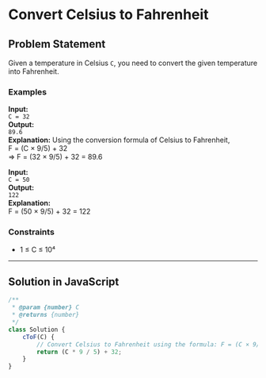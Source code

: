 # Convert Celsius to Fahrenheit

## Problem Statement

Given a temperature in Celsius `C`, you need to convert the given temperature into Fahrenheit.

### Examples

**Input:**  
`C = 32`  
**Output:**  
`89.6`  
**Explanation:** Using the conversion formula of Celsius to Fahrenheit,  
F = (C × 9/5) + 32  
=> F = (32 × 9/5) + 32 = 89.6

**Input:**  
`C = 50`  
**Output:**  
`122`  
**Explanation:**  
F = (50 × 9/5) + 32 = 122

### Constraints

- 1 ≤ C ≤ 10⁴

---

## Solution in JavaScript

```javascript
/**
 * @param {number} C
 * @returns {number}
 */
class Solution {
    cToF(C) {
        // Convert Celsius to Fahrenheit using the formula: F = (C × 9/5) + 32
        return (C * 9 / 5) + 32;
    }
}
